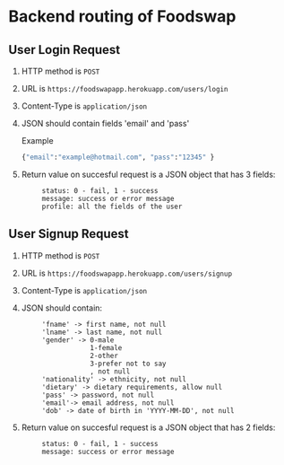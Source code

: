 # Backend routing of Foodswap

## User Login Request

1. HTTP method is `POST`

2. URL is `https://foodswapapp.herokuapp.com/users/login`

3. Content-Type is `application/json`

4. JSON should contain fields 'email' and 'pass'
   
   Example
   
   ```bash
   {"email":"example@hotmail.com", "pass":"12345" }
   ```
5. Return value on succesful request is a JSON object that has 3 fields: 

            status: 0 - fail, 1 - success
            message: success or error message
            profile: all the fields of the user
            

## User Signup Request

1. HTTP method is `POST`

2. URL is `https://foodswapapp.herokuapp.com/users/signup`

3. Content-Type is `application/json`

4. JSON should contain:

            'fname' -> first name, not null
            'lname' -> last name, not null
            'gender' -> 0-male
                        1-female 
                        2-other 
                        3-prefer not to say
                        , not null
            'nationality' -> ethnicity, not null
            'dietary' -> dietary requirements, allow null
            'pass' -> password, not null
            'email'-> email address, not null
            'dob' -> date of birth in 'YYYY-MM-DD', not null
   
5. Return value on succesful request is a JSON object that has 2 fields: 

            status: 0 - fail, 1 - success
            message: success or error message


